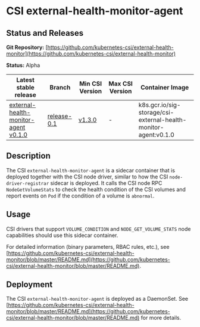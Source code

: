 # CSI external-health-monitor-agent

## Status and Releases

**Git Repository:** [https://github.com/kubernetes-csi/external-health-monitor](https://github.com/kubernetes-csi/external-health-monitor)

**Status:** Alpha 

Latest stable release | Branch | Min CSI Version | Max CSI Version | Container Image
--|--|--|--|--
[external-health-monitor-agent v0.1.0](https://github.com/kubernetes-csi/external-health-monitor/releases/tag/v0.1.0) | [release-0.1](https://github.com/kubernetes-csi/external-health-monitor/tree/release-0.1) | [v1.3.0](https://github.com/container-storage-interface/spec/releases/tag/v1.3.0) | - | k8s.gcr.io/sig-storage/csi-external-health-monitor-agent:v0.1.0

## Description

The CSI `external-health-monitor-agent` is a sidecar container that is deployed together with the CSI node driver, similar to how the CSI `node-driver-registrar` sidecar is deployed. It calls the CSI node RPC `NodeGetVolumeStats` to check the health condition of the CSI volumes and report events on `Pod` if the condition of a volume is `abnormal`.

## Usage

CSI drivers that support `VOLUME_CONDITION` and `NODE_GET_VOLUME_STATS` node capabilities should use this sidecar container.

For detailed information (binary parameters, RBAC rules, etc.), see [https://github.com/kubernetes-csi/external-health-monitor/blob/master/README.md](https://github.com/kubernetes-csi/external-health-monitor/blob/master/README.md).

## Deployment

The CSI `external-health-monitor-agent` is deployed as a DaemonSet. See [https://github.com/kubernetes-csi/external-health-monitor/blob/master/README.md](https://github.com/kubernetes-csi/external-health-monitor/blob/master/README.md) for more details.
